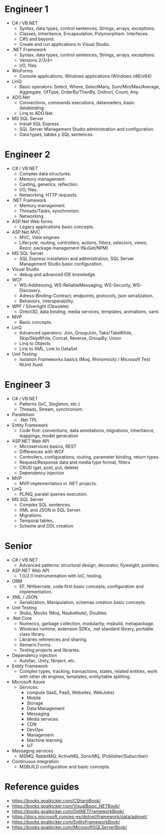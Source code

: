# Engineer 1

- C# / VB.NET
	- Syntax, data types, control sentences, Strings, arrays, exceptions.
	- Classes, Inheritance, Encapsulation, Polymorphism. Interfaces.
	- C#5 and beyond.
	- Create and run applications in Visual Studio.
- .NET Framework
	- Syntax, data types, control sentences, Strings, arrays, exceptions.
	- Versions 2/3/4+
	- I/O, files.
- WinForms
	- Console applications, Windows applications (Windows x86/x64)
- LinQ
	- Basic operators: Select, Where, SelectMany, Sum/Min/Max/Average, Aggregate, OfType, OrderBy/ThenBy, Distinct, Count, Any.
- ADO.Net
	- Connections, commands executions, datareaders, basic databinding.
	- Linq to ADO.Net.
- MS SQL Server
	- Install SQL Express.
	- SQL Server Management Studio administration and configuration.
	- Data types, tables y SQL sentences.

# Engineer 2

- C# / VB.NET
	- Complex data structures.
	- Memory management.
	- Casting, generics, reflection.
	- I/O, files.
	- Networking, HTTP requests.
- .NET Framework
	- Memory management.
	- Threads/Tasks, synchronism.
	- Networking.
- ASP.Net Web forms
	- Legacy applications basic concepts.
- ASP.Net MVC
	- MVC, View engines  
	- Lifecycle, routing, controllers, actions, filters, selectors, views, Razor, package management (NuGet/NPM)
- MS SQL Server
	- SQL Express installation and administration, SQL Server Management Studio basic configuration.
- Visual Studio
	- debug and advanced IDE knowledge.
- WCF
	- WS-Addressing, WS-ReliableMessaging, WS-Security, WS-Discovery.
	- Adress-Binding-Contract, endpoints, protocols, json serialization.  
	- Behaviors, interoperability.
- WPF / Silverlight (Obsolete)
	- Direct3D, data binding, media services, templates, animations, xaml.
- MVP
	- Basic concepts.
- LinQ
	- Advanced operators: Join, GroupJoin, Take/TakeWhile, Skip/SkipWhile, Concat, Reverse, GroupBy, Union  
	- Linq to Objects
	- Link to XML, Link to DataSet
- Unit Testing
	- Isolation Frameworks basics (Moq, Rhinomock) / Microsoft Test NUnit Xunit

# Engineer 3

- C# / VB.NET
	- Patterns (IoC, Singleton, etc.)  
	- Threads, Stream, synchronism.
- Parallelism
	- .Net TPL
- Entity Framework
	- Code first: conventions, data annotations, migrations, inheritance, mappings, model generation
- ASP.NET Web API
	- Microservices basics, REST  
	- Differences with WCF 
	- Controllers, configurations, routing, parameter binding, return types  
	- Request/Response data and media type format, filters  
	- CRUD (get, post, put, delete)  
	- Dependency injection
- MVP
	- MVP implementation in .NET projects.
- LinQ
	- PLINQ, paralel queries execution.
- MS SQL Server
	- Complex SQL sentences.
	- XML and JSON in SQL Server.
	- Migrations.
	- Temporal tables.
	- Scheme and DDL creation.

# Senior

- C# / VB.NET
	- Advanced patterns: structural design, decorator, flyweight, pointers.
- ASP.NET Web API
	- 1.0/2.0 Instrumentation with IoC, testing.
- ORM
	- EF, NHibernate, code first basic concepts, configuration and implementation.
- XML / JSON
	- Serialization, Manipulation, schemas creation basic concepts.
- Unit Testing
	- Stubs, Mocks (Moq, Nsubstitute), Doubles.
- .Net Core
	- Numerics, garbage collection, modularity, msbuild, metapackage.
	- Windows runtime, extension SDKs, .net standard library, portable class library.
	- Libraries references and sharing.
	- Xamarin.Forms.
	- Testing projects and libraries.
- Dependency injection
	- Autofac, Unity, Ninject, etc.
- Entity Framework
	- Complex types, tracking, transactions, states, related entities, work with other db engines, templates, entity/table splitting.
- Microsoft Azure
	- Services:  
		- compute (IaaS, PaaS, Websites, WebJobs)  
		- Mobile  
		- Storage  
		- Data Management  
		- Messaging  
		- Media services  
		- CDN  
		- DevOps  
		- Management  
		- Machine learning  
		- IoT
- Messaging services
	- MSMQ, RabbitMQ, ActiveMQ, SonicMQ, (Publisher/Subscriber)
- Continuous integration
	- MSBUILD configuration and basic concepts.

# Reference guides

- https://books.goalkicker.com/CSharpBook/
- https://books.goalkicker.com/VisualBasic_NETBook/
- https://books.goalkicker.com/DotNETFrameworkBook/
- https://docs.microsoft.com/es-es/dotnet/framework/data/adonet/
- https://books.goalkicker.com/EntityFrameworkBook/
- https://books.goalkicker.com/MicrosoftSQLServerBook/
